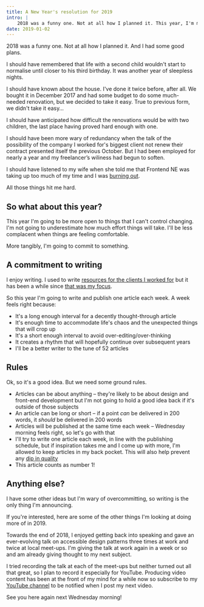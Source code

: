 ```yaml
---
title: A New Year's resolution for 2019
intro: |
    2018 was a funny one. Not at all how I planned it. This year, I'm making one commitment – to write and publish a blog article each and every week.
date: 2019-01-02
---
```


2018 was a funny one. Not at all how I planned it. And I had some good plans.

I should have remembered that life with a second child wouldn't start to normalise until closer to his third birthday. It was another year of sleepless nights.

I should have known about the house. I've done it twice before, after all. We bought it in December 2017 and had some budget to do some much-needed renovation, but we decided to take it easy. True to previous form, we didn't take it easy…

I should have anticipated how difficult the renovations would be with two children, the last place having proved hard enough with one.

I should have been more wary of redundancy when the talk of the possibility of the company I worked for's biggest client not renew their contract presented itself the previous October. But I had been employed for nearly a year and my freelancer’s wiliness had begun to soften.

I should have listened to my wife when she told me that Frontend NE was taking up too much of my time and I was [burning out](/blog/leaving-the-frontend-ne-meet-up).

All those things hit me hard.


## So what about this year?

This year I'm going to be more open to things that I can't control changing. I'm not going to underestimate how much effort things will take. I'll be less complacent when things are feeling comfortable.

More tangibly, I'm going to commit to something.


## A commitment to writing

I enjoy writing. I used to write [resources for the clients I worked for](/resources) but it has been a while since [that was my focus](/blog/a-shift-in-focus).

So this year I'm going to write and publish one article each week. A week feels right because:

- It's a long enough interval for a decently thought-through article
- It's enough time to accommodate life's chaos and the unexpected things that will crop up
- It's a short enough interval to avoid over-editing/over-thinking
- It creates a rhythm that will hopefully continue over subsequent years
- I'll be a better writer to the tune of 52 articles


## Rules

Ok, so it's a good idea. But we need some ground rules.

- Articles can be about anything – they're likely to be about design and front-end development but I'm not going to hold a good idea back if it's outside of those subjects
- An article can be long or short – if a point *can* be delivered in 200 words, it *should* be delivered in 200 words
- Articles will be published at the same time each week – Wednesday morning feels right, so let's go with that
- I'll try to write one article each week, in line with the publishing schedule, but if inspiration takes me and I come up with more, I'm allowed to keep articles in my back pocket. This will also help prevent any [dip in quality](https://twitter.com/KevnGibsn/status/1080788095912607744)
- This article counts as number 1!


## Anything else?

I have some other ideas but I'm wary of overcommitting, so writing is the only thing I'm announcing.

If you're interested, here are some of the other things I'm looking at doing more of in 2019.

Towards the end of 2018, I enjoyed getting back into speaking and gave an ever-evolving talk on accessible design patterns three times at work and twice at local meet-ups. I'm giving the talk at work again in a week or so and am already giving thought to my next subject.

I tried recording the talk at each of the meet-ups but neither turned out all that great, so I plan to record it especially for YouTube. Producing video content has been at the front of my mind for a while now so subscribe to my [YouTube channel](https://www.youtube.com/tempertemper) to be notified when I post my next video.

See you here again next Wednesday morning!
